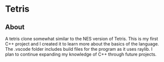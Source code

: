# **Tetris**

## About
A tetris clone somewhat similar to the NES version of Tetris. 
This is my first C++ project and I created it to learn more about the basics of the language. 
The .vscode folder includes build files for the program as it uses raylib.
I plan to continue expanding my knowledge of C++ through future projects.
